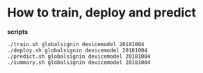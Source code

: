 # How to train, deploy and predict

__scripts__
```shell
./train.sh globalsignin devicemodel 20181004
./deploy.sh globalsignin devicemodel 20181004
./predict.sh globalsignin devicemodel 20181004
./summary.sh globalsignin devicemodel 20181004
```
